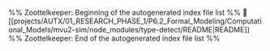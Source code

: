%% Zoottelkeeper: Beginning of the autogenerated index file list  %%
📄 [[projects/AUTX/01_RESEARCH_PHASE_1/P6.2_Formal_Modeling/Computational_Models/mvu2-sim/node_modules/type-detect/README|README]]
%% Zoottelkeeper: End of the autogenerated index file list  %%
